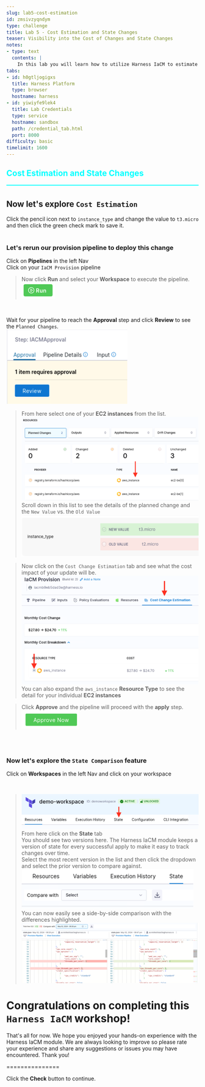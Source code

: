 ```yaml
---
slug: lab5-cost-estimation
id: zmsivzyqndym
type: challenge
title: Lab 5 - Cost Estimation and State Changes
teaser: Visibility into the Cost of Changes and State Changes
notes:
- type: text
  contents: |
    In this lab you will learn how to utilize Harness IaCM to estimate costs and track state changes in your infrastructure, enabling more informed decision-making.
tabs:
- id: h0gtljogigxs
  title: Harness Platform
  type: browser
  hostname: harness
- id: yiwiyfe9lek4
  title: Lab Credentials
  type: service
  hostname: sandbox
  path: /credential_tab.html
  port: 8000
difficulty: basic
timelimit: 1600
---
```


<style type="text/css" rel="stylesheet">
hr.cyan { background-color: cyan; color: cyan; height: 2px; margin-bottom: -10px; }
h2.cyan { color: cyan; }
</style><h2 class="cyan">Cost Estimation and State Changes</h2>
<hr class="cyan">
<br>

## Now let's explore `Cost Estimation`
Click the pencil icon next to ```instance_type``` and change the value to ```t3.micro``` and then click the green check mark to save it.
<br><br>

### Let's rerun our provision pipeline to deploy this change
Click on **Pipelines** in the left Nav <br>
Click on your ```IaCM Provision``` pipeline <br>
> Now click **Run** and select your **Workspace** to execute the pipeline. <br>
![pipeline_run.png](https://raw.githubusercontent.com/harness-community/field-workshops/main/assets/images/pipeline_run.png)

<br>

Wait for your pipeline to reach the **Approval** step and click **Review** to see the `Planned Changes`. <br>
![iacm_pipeline_review.png](https://raw.githubusercontent.com/harness-community/field-workshops/main/se-workshop-iacm/assets/images/iacm_pipeline_review.png) <br>

> From here select one of your **EC2 instances** from the list.
![iacm_planned_changes.png](https://raw.githubusercontent.com/harness-community/field-workshops/main/se-workshop-iacm/assets/images/iacm_planned_changes.png)<br>
Scroll down in this list to see the details of the planned change and the ```New Value``` vs. the ```Old Value```
![iacm_instance_type_update.png](https://raw.githubusercontent.com/harness-community/field-workshops/main/se-workshop-iacm/assets/images/iacm_instance_type_update.png)<br>

> Now click on the ```Cost Change Estimation``` tab and see what the cost impact of your update will be.<br>
![iacm_cost_change_estimation.png](https://raw.githubusercontent.com/harness-community/field-workshops/main/se-workshop-iacm/assets/images/iacm_cost_change_estimation.png)<br>
You can also expand the ```aws_instance``` **Resource Type** to see the detail for your individual **EC2 instances**

> Click **Approve** and the pipeline will proceed with the **apply** step. <br>
![iacm_approve.png](https://raw.githubusercontent.com/harness-community/field-workshops/main/se-workshop-iacm/assets/images/iacm_approve.png) <br>

<br><br>

### Now let's explore the `State Comparison` feature
Click on **Workspaces** in the left Nav and click on your workspace <br>

<br>

> ![iacm_state_tab.png](https://raw.githubusercontent.com/harness-community/field-workshops/main/se-workshop-iacm/assets/images/iacm_state_tab.png)<br>
From here click on the  **State** tab <br>
You should see two versions here. The Harness IaCM module keeps a version of state for every successful apply to make it easy to track changes over time. <br>
Select the most recent version in the list and then click the dropdown and select the prior version to compare against.
![iacm_state_compare_with.png](https://raw.githubusercontent.com/harness-community/field-workshops/main/se-workshop-iacm/assets/images/iacm_state_compare_with.png)
You can now easily see a side-by-side comparison with the differences highlighted.
![iacm_state_compare.png](https://raw.githubusercontent.com/harness-community/field-workshops/main/se-workshop-iacm/assets/images/iacm_state_compare.png)

# Congratulations on completing this `Harness IaCM` workshop!
That's all for now. We hope you enjoyed your hands-on experience with the Harness IaCM module. We are always looking to improve so please rate your experience and share any suggestions or issues you may have encountered. Thank you!

===============

Click the **Check** button to continue.
